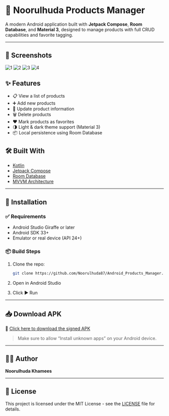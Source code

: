 # 📱 Noorulhuda Products Manager

A modern Android application built with **Jetpack Compose**, **Room Database**, and **Material 3**, designed to manage products with full CRUD capabilities and favorite tagging.

---
## 📸 Screenshots
![1](https://github.com/user-attachments/assets/9433177f-513d-4965-9e40-973742d3b722)
![2](https://github.com/user-attachments/assets/cb7f1705-9b56-4935-94f7-6e2f2de3b545)
![3](https://github.com/user-attachments/assets/6aea3f2f-e93e-4aaf-895d-dc361a08dfbf)
![4](https://github.com/user-attachments/assets/65968c48-8103-4c8e-9fcc-2838199ec86f)

## ✨ Features

- 📋 View a list of products
- ➕ Add new products
- 📝 Update product information
- 🗑️ Delete products
- ❤️ Mark products as favorites
- 🌗 Light & dark theme support (Material 3)
- 📦 Local persistence using Room Database

## 🛠️ Built With

- [Kotlin](https://kotlinlang.org/)
- [Jetpack Compose](https://developer.android.com/jetpack/compose)
- [Room Database](https://developer.android.com/training/data-storage/room)
- [MVVM Architecture](https://developer.android.com/topic/architecture)

---

## 🚀 Installation

### ✅ Requirements
- Android Studio Giraffe or later
- Android SDK 33+
- Emulator or real device (API 24+)

### 📦 Build Steps
1. Clone the repo:
   ```bash
   git clone https://github.com/Noorulhuda87/Android_Products_Manager.git
   ```

2. Open in Android Studio

3. Click ▶️ Run

---

## 📥 Download APK

🔗 [Click here to download the signed APK](https://github.com/Noorulhuda87/Android_Products_Manager/releases)

> Make sure to allow “Install unknown apps” on your Android device.

---

## 👩‍💻 Author

**Noorulhuda Khamees**  

---

## 📄 License

This project is licensed under the MIT License - see the [LICENSE](LICENSE) file for details.
